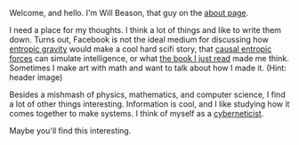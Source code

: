 Welcome, and hello. I'm Will Beason, that guy on the [about page](http://willbeason.wordpress.com/about/).

I need a place for my thoughts. I think a lot of things and like to write them down. Turns out, Facebook is not the ideal medium for discussing how [entropic gravity](http://en.wikipedia.org/wiki/Entropic_gravity) would make a cool hard scifi story, that [causal entropic forces](http://www.alexwg.org/publications/PhysRevLett_110-168702.pdf) can simulate intelligence, or what [the book I just read](https://www.goodreads.com/review/list/35155451?shelf=read) made me think. Sometimes I make art with math and want to talk about how I made it. (Hint: header image)

Besides a mishmash of physics, mathematics, and computer science, I find a lot of other things interesting. Information is cool, and I like studying how it comes together to make systems. I think of myself as a [cyberneticist](http://en.wikipedia.org/wiki/Cybernetics).

Maybe you'll find this interesting.